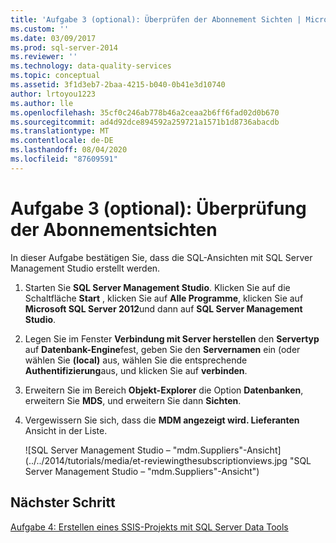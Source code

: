 ```yaml
---
title: 'Aufgabe 3 (optional): Überprüfen der Abonnement Sichten | Microsoft-Dokumentation'
ms.custom: ''
ms.date: 03/09/2017
ms.prod: sql-server-2014
ms.reviewer: ''
ms.technology: data-quality-services
ms.topic: conceptual
ms.assetid: 3f1d3eb7-2baa-4215-b040-0b41e3d10740
author: lrtoyou1223
ms.author: lle
ms.openlocfilehash: 35cf0c246ab778b46a2ceaa2b6ff6fad02d0b670
ms.sourcegitcommit: ad4d92dce894592a259721a1571b1d8736abacdb
ms.translationtype: MT
ms.contentlocale: de-DE
ms.lasthandoff: 08/04/2020
ms.locfileid: "87609591"
---
```

# <a name="task-3-optional-reviewing-the-subscription-views"></a>Aufgabe 3 (optional): Überprüfung der Abonnementsichten
  In dieser Aufgabe bestätigen Sie, dass die SQL-Ansichten mit SQL Server Management Studio erstellt werden.

1.  Starten Sie **SQL Server Management Studio**. Klicken Sie auf die Schaltfläche **Start** , klicken Sie auf **Alle Programme**, klicken Sie auf **Microsoft SQL Server 2012**und dann auf **SQL Server Management Studio**.

2.  Legen Sie im Fenster **Verbindung mit Server herstellen** den **Servertyp** auf **Datenbank-Engine**fest, geben Sie den **Servernamen** ein (oder wählen Sie **(local)** aus, wählen Sie die entsprechende **Authentifizierung**aus, und klicken Sie auf **verbinden**.

3.  Erweitern Sie im Bereich **Objekt-Explorer** die Option **Datenbanken**, erweitern Sie **MDS**, und erweitern Sie dann **Sichten**.

4.  Vergewissern Sie sich, dass die **MDM angezeigt wird. Lieferanten** Ansicht in der Liste.

     ![SQL Server Management Studio – "mdm.Suppliers"-Ansicht](../../2014/tutorials/media/et-reviewingthesubscriptionviews.jpg "SQL Server Management Studio – "mdm.Suppliers"-Ansicht")

## <a name="next-step"></a>Nächster Schritt
 [Aufgabe 4: Erstellen eines SSIS-Projekts mit SQL Server Data Tools](../../2014/tutorials/task-4-creating-an-ssis-project-using-sql-server-data-tools.md)